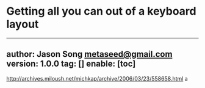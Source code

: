 # Getting all you can out of a keyboard layout
---
author: Jason Song <metaseed@gmail.com>
version: 1.0.0
tag: []
enable: [toc]
---


http://archives.miloush.net/michkap/archive/2006/03/23/558658.html
a